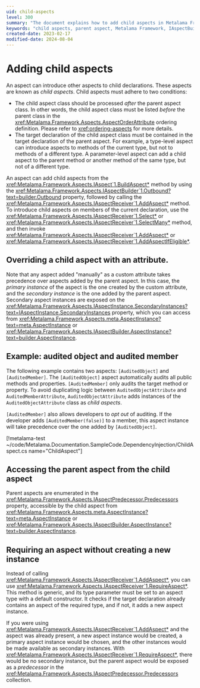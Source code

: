 ```yaml
---
uid: child-aspects
level: 300
summary: "The document explains how to add child aspects in Metalama Framework, the conditions they must follow, and how to access the parent aspect."
keywords: "child aspects, parent aspect, Metalama Framework, IAspectBuilder, AddAspect method, aspect order, IAspectReceiver, RequireAspect method, aspect precedence, auditing aspects"
created-date: 2023-02-17
modified-date: 2024-08-04
---
```


# Adding child aspects

An aspect can introduce other aspects to child declarations. These aspects are known as _child aspects_. Child aspects must adhere to two conditions:

* The child aspect class should be processed _after_ the parent aspect class. In other words, the child aspect class must be listed _before_ the parent class in the <xref:Metalama.Framework.Aspects.AspectOrderAttribute> ordering definition. Please refer to <xref:ordering-aspects> for more details.
* The target declaration of the child aspect class must be contained in the target declaration of the parent aspect. For example, a type-level aspect can introduce aspects to methods of the current type, but not to methods of a different type. A parameter-level aspect can add a child aspect to the parent method or another method of the same type, but not of a different type.

An aspect can add child aspects from the <xref:Metalama.Framework.Aspects.IAspect`1.BuildAspect*> method by using the <xref:Metalama.Framework.Aspects.IAspectBuilder`1.Outbound?text=builder.Outbound> property, followed by calling the <xref:Metalama.Framework.Aspects.IAspectReceiver`1.AddAspect*> method. To introduce child aspects on members of the current declaration, use the <xref:Metalama.Framework.Aspects.IAspectReceiver`1.Select*> or <xref:Metalama.Framework.Aspects.IAspectReceiver`1.SelectMany*> method, and then invoke <xref:Metalama.Framework.Aspects.IAspectReceiver`1.AddAspect*> or <xref:Metalama.Framework.Aspects.IAspectReceiver`1.AddAspectIfEligible*>.

## Overriding a child aspect with an attribute.

Note that any aspect added "manually" as a custom attribute takes precedence over aspects added by the parent aspect. In this case, the _primary instance_ of the aspect is the one created by the custom attribute, and the _secondary instance_ is the one added by the parent aspect. Secondary aspect instances are exposed on the <xref:Metalama.Framework.Aspects.IAspectInstance.SecondaryInstances?text=IAspectInstance.SecondaryInstances> property, which you can access from <xref:Metalama.Framework.Aspects.meta.AspectInstance?text=meta.AspectInstance> or <xref:Metalama.Framework.Aspects.IAspectBuilder.AspectInstance?text=builder.AspectInstance>.


## Example: audited object and audited member

The following example contains two aspects: `[AuditedObject]` and `[AuditedMember]`. The `[AuditedObject]` aspect automatically audits all public methods and properties. `[AuditedMember]` only audits the target method or property. To avoid duplicating logic between `AuditedObjectAttribute` and `AuditedMemberAttribute`, `AuditedObjectAttribute` adds instances of the `AuditedObjectAttribute` class as _child aspects_.

`[AuditedMember]` also allows developers to _opt out_ of auditing.  If the developer adds `[AuditedMember(false)]` to a member, this aspect instance will take precedence over the one added by `[AuditedObject]`.

[!metalama-test ~/code/Metalama.Documentation.SampleCode.DependencyInjection/ChildAspect.cs name="ChildAspect"]


## Accessing the parent aspect from the child aspect

Parent aspects are enumerated in the <xref:Metalama.Framework.Aspects.IAspectPredecessor.Predecessors> property, accessible by the child aspect from <xref:Metalama.Framework.Aspects.meta.AspectInstance?text=meta.AspectInstance> or <xref:Metalama.Framework.Aspects.IAspectBuilder.AspectInstance?text=builder.AspectInstance>.


## Requiring an aspect without creating a new instance

Instead of calling <xref:Metalama.Framework.Aspects.IAspectReceiver`1.AddAspect*>, you can use <xref:Metalama.Framework.Aspects.IAspectReceiver`1.RequireAspect*>. This method is generic, and its type parameter must be set to an aspect type with a default constructor. It checks if the target declaration already contains an aspect of the required type, and if not, it adds a new aspect instance. 

If you were using <xref:Metalama.Framework.Aspects.IAspectReceiver`1.AddAspect*> and the aspect was already present, a new aspect instance would be created, a primary aspect instance would be chosen, and the other instances would be made available as secondary instances. With <xref:Metalama.Framework.Aspects.IAspectReceiver`1.RequireAspect*>, there would be no secondary instance, but the parent aspect would be exposed as a _predecessor_ in the <xref:Metalama.Framework.Aspects.IAspectPredecessor.Predecessors> collection.

